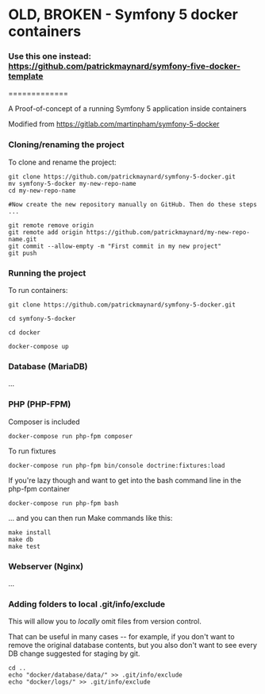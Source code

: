 # OLD, BROKEN - Symfony 5 docker containers

### Use this one instead: https://github.com/patrickmaynard/symfony-five-docker-template

=============

A Proof-of-concept of a running Symfony 5 application inside containers

Modified from https://gitlab.com/martinpham/symfony-5-docker

### Cloning/renaming the project

To clone and rename the project:

```
git clone https://github.com/patrickmaynard/symfony-5-docker.git
mv symfony-5-docker my-new-repo-name
cd my-new-repo-name

#Now create the new repository manually on GitHub. Then do these steps ...

git remote remove origin
git remote add origin https://github.com/patrickmaynard/my-new-repo-name.git
git commit --allow-empty -m "First commit in my new project"
git push
```

### Running the project

To run containers:

```
git clone https://github.com/patrickmaynard/symfony-5-docker.git

cd symfony-5-docker

cd docker

docker-compose up
```

### Database (MariaDB)

...

### PHP (PHP-FPM)

Composer is included

```
docker-compose run php-fpm composer 
```

To run fixtures

```
docker-compose run php-fpm bin/console doctrine:fixtures:load
```

If you're lazy though and want to get into the bash command line in the php-fpm container

```
docker-compose run php-fpm bash
```

... and you can then run Make commands like this:

```
make install
make db
make test
```

### Webserver (Nginx)

...

### Adding folders to local .git/info/exclude

This will allow you to *locally* omit files from version control. 

That can be useful in many cases -- for example, if you don't want to remove the original database contents, but you also don't want to see every DB change suggested for staging by git.

```
cd ..
echo "docker/database/data/" >> .git/info/exclude
echo "docker/logs/" >> .git/info/exclude
```
